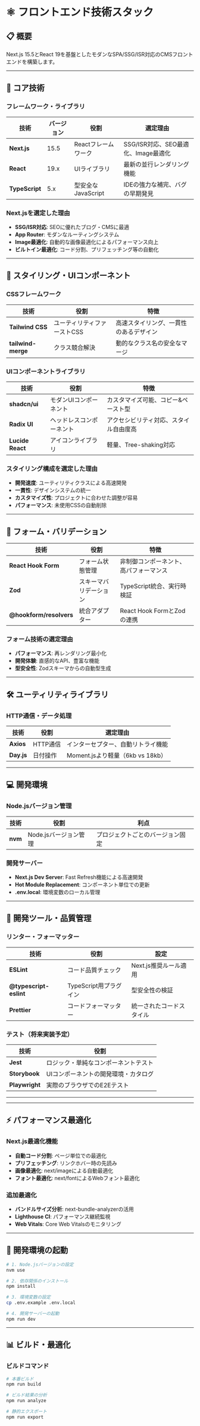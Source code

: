 # ⚛️ フロントエンド技術スタック

## 📋 概要

Next.js 15.5とReact 19を基盤としたモダンなSPA/SSG/ISR対応のCMSフロントエンドを構築します。

---

## 🎯 コア技術

### フレームワーク・ライブラリ

| 技術           | バージョン | 役割                | 選定理由                            |
| -------------- | ---------- | ------------------- | ----------------------------------- |
| **Next.js**    | 15.5       | Reactフレームワーク | SSG/ISR対応、SEO最適化、Image最適化 |
| **React**      | 19.x       | UIライブラリ        | 最新の並行レンダリング機能          |
| **TypeScript** | 5.x        | 型安全なJavaScript  | IDEの強力な補完、バグの早期発見     |

### Next.jsを選定した理由

- **SSG/ISR対応**: SEOに優れたブログ・CMSに最適
- **App Router**: モダンなルーティングシステム
- **Image最適化**: 自動的な画像最適化によるパフォーマンス向上
- **ビルトイン最適化**: コード分割、プリフェッチング等の自動化

---

## 🎨 スタイリング・UIコンポーネント

### CSSフレームワーク

| 技術               | 役割                        | 特徴                                   |
| ------------------ | --------------------------- | -------------------------------------- |
| **Tailwind CSS**   | ユーティリティファーストCSS | 高速スタイリング、一貫性のあるデザイン |
| **tailwind-merge** | クラス競合解決              | 動的なクラス名の安全なマージ           |

### UIコンポーネントライブラリ

| 技術             | 役割                     | 特徴                                   |
| ---------------- | ------------------------ | -------------------------------------- |
| **shadcn/ui**    | モダンUIコンポーネント   | カスタマイズ可能、コピー&ペースト型    |
| **Radix UI**     | ヘッドレスコンポーネント | アクセシビリティ対応、スタイル自由度高 |
| **Lucide React** | アイコンライブラリ       | 軽量、Tree-shaking対応                 |

### スタイリング構成を選定した理由

- **開発速度**: ユーティリティクラスによる高速開発
- **一貫性**: デザインシステムの統一
- **カスタマイズ性**: プロジェクトに合わせた調整が容易
- **パフォーマンス**: 未使用CSSの自動削除

---

## 📝 フォーム・バリデーション

| 技術                    | 役割                   | 特徴                                   |
| ----------------------- | ---------------------- | -------------------------------------- |
| **React Hook Form**     | フォーム状態管理       | 非制御コンポーネント、高パフォーマンス |
| **Zod**                 | スキーマバリデーション | TypeScript統合、実行時検証             |
| **@hookform/resolvers** | 統合アダプター         | React Hook FormとZodの連携             |

### フォーム技術の選定理由

- **パフォーマンス**: 再レンダリング最小化
- **開発体験**: 直感的なAPI、豊富な機能
- **型安全性**: Zodスキーマからの自動型生成

---

## 🛠 ユーティリティライブラリ

### HTTP通信・データ処理

| 技術       | 役割     | 選定理由                           |
| ---------- | -------- | ---------------------------------- |
| **Axios**  | HTTP通信 | インターセプター、自動リトライ機能 |
| **Day.js** | 日付操作 | Moment.jsより軽量（6kb vs 18kb）   |

---

## 💻 開発環境

### Node.jsバージョン管理

| 技術    | 役割                  | 利点                             |
| ------- | --------------------- | -------------------------------- |
| **nvm** | Node.jsバージョン管理 | プロジェクトごとのバージョン固定 |

### 開発サーバー

- **Next.js Dev Server**: Fast Refresh機能による高速開発
- **Hot Module Replacement**: コンポーネント単位での更新
- **.env.local**: 環境変数のローカル管理

---

## 🔧 開発ツール・品質管理

### リンター・フォーマッター

| 技術                   | 役割                   | 設定                     |
| ---------------------- | ---------------------- | ------------------------ |
| **ESLint**             | コード品質チェック     | Next.js推奨ルール適用    |
| **@typescript-eslint** | TypeScript用プラグイン | 型安全性の検証           |
| **Prettier**           | コードフォーマッター   | 統一されたコードスタイル |

### テスト（将来実装予定）

| 技術           | 役割                                 |
| -------------- | ------------------------------------ |
| **Jest**       | ロジック・単純なコンポーネントテスト |
| **Storybook**  | UIコンポーネントの開発環境・カタログ |
| **Playwright** | 実際のブラウザでのE2Eテスト          |

---

---

## ⚡ パフォーマンス最適化

### Next.js最適化機能

- **自動コード分割**: ページ単位での最適化
- **プリフェッチング**: リンクホバー時の先読み
- **画像最適化**: next/imageによる自動最適化
- **フォント最適化**: next/fontによるWebフォント最適化

### 追加最適化

- **バンドルサイズ分析**: next-bundle-analyzerの活用
- **Lighthouse CI**: パフォーマンス継続監視
- **Web Vitals**: Core Web Vitalsのモニタリング

---

## 🚀 開発環境の起動

```bash
# 1. Node.jsバージョンの設定
nvm use

# 2. 依存関係のインストール
npm install

# 3. 環境変数の設定
cp .env.example .env.local

# 4. 開発サーバーの起動
npm run dev
```

---

## 📊 ビルド・最適化

### ビルドコマンド

```bash
# 本番ビルド
npm run build

# ビルド結果の分析
npm run analyze

# 静的エクスポート
npm run export
```
